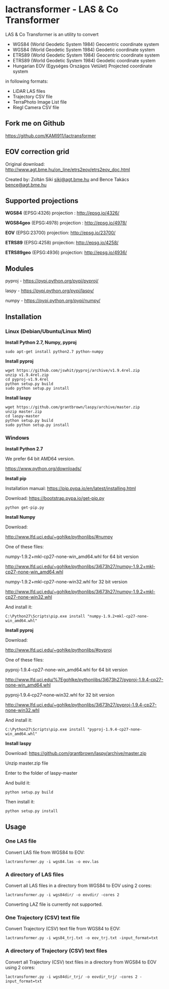 # lactransformer - LAS & Co Transformer

LAS & Co Transformer is an utility to convert

* WGS84 (World Geodetic System 1984) Geocentric coordinate system
* WGS84 (World Geodetic System 1984) Geodetic coordinate system
* ETRS89 (World Geodetic System 1984) Geocentric coordinate system
* ETRS89 (World Geodetic System 1984) Geodetic coordinate system
* Hungarian EOV (Egységes Országos Vetület) Projected coordinate system

in following formats:

* LiDAR LAS files
* Trajectory CSV file
* TerraPhoto Image List file
* Riegl Camera CSV file

## Fork me on Github

https://github.com/KAMI911/lactransformer

## EOV correction grid

Original download: http://www.agt.bme.hu/on_line/etrs2eov/etrs2eov_doc.html

Created by: Zoltán Siki <siki@agt.bme.hu> and Bence Takács <bence@agt.bme.hu>

## Supported projections

**WGS84**     (EPSG:4326) projection : http://epsg.io/4326/

**WGS84geo**  (EPSG:4978) projection : http://epsg.io/4978/

**EOV**       (EPSG:23700) projection: http://epsg.io/23700/

**ETRS89**    (EPSG:4258) projection: http://epsg.io/4258/

**ETRS89geo** (EPSG:4936) projection: http://epsg.io/4936/

## Modules

pyproj - https://pypi.python.org/pypi/pyproj/

laspy - https://pypi.python.org/pypi/laspy/

numpy - https://pypi.python.org/pypi/numpy/

## Installation

### Linux (Debian/Ubuntu/Linux Mint)

**Install Python 2.7, Numpy, pyproj**

```
sudo apt-get install python2.7 python-numpy
```

**Install pyproj**

```
wget https://github.com/jswhit/pyproj/archive/v1.9.4rel.zip
unzip v1.9.4rel.zip
cd pyproj-v1.9.4rel
python setup.py build
sudo python setup.py install
```

**Install laspy**

```
wget https://github.com/grantbrown/laspy/archive/master.zip
unzip master.zip
cd laspy-master
python setup.py build
sudo python setup.py install
```

### Windows

**Install Python 2.7**

We prefer 64 bit AMD64 version.

https://www.python.org/downloads/

**Install pip**

Installation manual: https://pip.pypa.io/en/latest/installing.html

Download: https://bootstrap.pypa.io/get-pip.py

```
python get-pip.py
```

**Install Numpy**

Download:

http://www.lfd.uci.edu/~gohlke/pythonlibs/#numpy

One of these files:

numpy-1.9.2+mkl-cp27-none-win_amd64.whl for 64 bit version

http://www.lfd.uci.edu/~gohlke/pythonlibs/3i673h27/numpy-1.9.2+mkl-cp27-none-win_amd64.whl

numpy-1.9.2+mkl-cp27-none-win32.whl for 32 bit version

http://www.lfd.uci.edu/~gohlke/pythonlibs/3i673h27/numpy-1.9.2+mkl-cp27-none-win32.whl

And install it:

```
C:\Python27\Scripts\pip.exe install "numpy-1.9.2+mkl-cp27-none-win_amd64.whl"
```

**Install pyproj**

Download:

http://www.lfd.uci.edu/~gohlke/pythonlibs/#pyproj

One of these files:

pyproj-1.9.4-cp27-none-win_amd64.whl for 64 bit version

http://www.lfd.uci.edu/%7Egohlke/pythonlibs/3i673h27/pyproj-1.9.4-cp27-none-win_amd64.whl

pyproj‑1.9.4‑cp27‑none‑win32.whl for 32 bit version

http://www.lfd.uci.edu/~gohlke/pythonlibs/3i673h27/pyproj-1.9.4-cp27-none-win32.whl

And install it:

```
C:\Python27\Scripts\pip.exe install "pyproj-1.9.4-cp27-none-win_amd64.whl"
```

**Install laspy**

Download: https://github.com/grantbrown/laspy/archive/master.zip

Unzip master.zip file

Enter to the folder of laspy-master

And build it:

```
python setup.py build
```

Then install it:

```
python setup.py install
```

## Usage

### One LAS file

Convert LAS file from WGS84 to EOV:

```
lactransformer.py -i wgs84.las -o eov.las
```

### A directory of LAS files

Convert all LAS files in a directory from WGS84 to EOV using 2 cores:

```
lactransformer.py -i wgs84dir/ -o eovdir/ -cores 2
```

Converting LAZ file is currently not supported.

### One Trajectory (CSV) text file

Convert Trajectory (CSV) text file from WGS84 to EOV:

```
lactransformer.py -i wgs84_trj.txt -o eov_trj.txt -input_format=txt
```

### A directory of Trajectory (CSV) text files

Convert all Trajectory (CSV) text files in a directory from WGS84 to EOV using 2 cores:

```
lactransformer.py -i wgs84dir_trj/ -o eovdir_trj/ -cores 2 -input_format=txt
```

